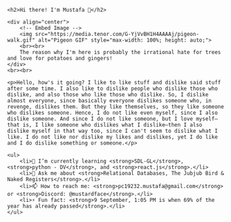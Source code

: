     <h2>Hi there! I'm Mustafa 🌳</h2>

    <div align="center">
        <!-- Embed Image -->
        <img src="https://media.tenor.com/G-YjVvBH1H4AAAAj/pigeon-walk.gif" alt="Pigeon GIF" style="max-width: 100%; height: auto;">
        <br><br>
        The reason why I'm here is probably the irrational hate for trees and love for potatoes and gingers!
    </div>
    <br><br>

    <p>Hello, how's it going? I like to like stuff and dislike said stuff after some time. I also like to dislike people who dislike those who dislike, and also those who like those who dislike. So, I dislike almost everyone, since basically everyone dislikes someone who, in revenge, dislikes them. But they like themselves, so they like someone who dislikes someone. Hence, I do not like even myself, since I also dislike someone. And since I do not like someone, but I love myself—that is, I like someone who dislikes what I dislike—then I also dislike myself in that way too, since I can't seem to dislike what I like. I do not like nor dislike my likes and dislikes, yet I do like and I do dislike something or someone.</p>

    <ul>
        <li>🌱 I’m currently learning <strong>SDL-GL</strong>, <strong>python - DV</strong>, and <strong>react.js</strong>.</li>
        <li>💬 Ask me about <strong>Relational Databases, The Jubjub Bird & Naked Registers</strong>.</li>
        <li>📫 How to reach me: <strong>pc19232.mustafa@gmail.com</strong> or <strong>Discord: @mustardface</strong>.</li>
        <li>⚡ Fun fact: <strong>9 September, 1:05 PM is when 69% of the year has already passed</strong>.</li>
    </ul>
